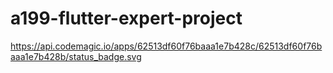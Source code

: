 # a199-flutter-expert-project
https://api.codemagic.io/apps/62513df60f76baaa1e7b428c/62513df60f76baaa1e7b428b/status_badge.svg